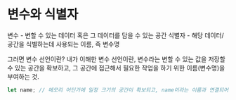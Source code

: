 # 변수와 식별자

변수 - 변할 수 있는 데이터 혹은 그 데이터를 담을 수 있는 공간
식별자 - 해당 데이터/공간을 식별하는데 사용되는 이름, 즉 변수명

그러면 변수 선언이란?
내가 이해한 변수 선언이란, 변수라는 변할 수 있는 값을 저장할 수 있는 공간을 확보하고, 그 공간에 접근해서 필요한 작업을 하기 위한 이름(변수명)을 부여하는 것.

```javascript
let name; // 메모리 어딘가에 일정 크기의 공간이 확보되고, name이라는 이름과 연결되어서 앞으로 name이라는 식별자로 해당 변수(공간)에 들어있는 값을 활용할 수 있게 변수 선언함
```
